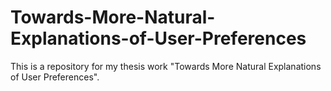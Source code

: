 # Towards-More-Natural-Explanations-of-User-Preferences

This is a repository for my thesis work "Towards More Natural Explanations of User Preferences".
